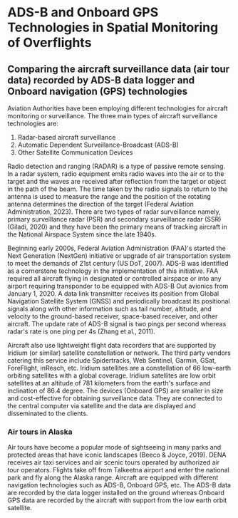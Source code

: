 # ADS-B and Onboard GPS Technologies in Spatial Monitoring of Overflights

## Comparing the aircraft surveillance data (air tour data) recorded by ADS-B data logger and Onboard navigation (GPS) technologies 


Aviation Authorities have been employing different technologies for aircraft monitoring or surveillance. The three main types of aircraft surveillance technologies are:
1. Radar-based aircraft surveillance
2. Automatic Dependent Surveillance-Broadcast (ADS-B)
3. Other Satellite Communication Devices

Radio detection and ranging (RADAR) is a type of passive remote sensing. In a radar system, radio equipment emits radio waves into the air or to the target and the waves are received after reflection from the target or object in the path of the beam. The time taken by the radio signals to return to the antenna is used to measure the range and the position of the rotating antenna determines the direction of the target (Federal Aviation Administration, 2023). There are two types of radar surveillance namely, primary surveillance radar (PSR) and secondary surveillance radar (SSR) (Giladi, 2020) and they have been the primary means of tracking aircraft in the National Airspace System since the late 1940s. 

Beginning early 2000s, Federal Aviation Administration (FAA)'s started the Next Generation (NextGen) initiative or upgrade of air transportation system to meet the demands of 21st century (US DoT, 2007). ADS-B was identified as a cornerstone technology in the implementation of this initiative. FAA required all aircraft flying in designated or controlled airspace or into any airport requiring transponder to be equipped with ADS-B Out avionics from January 1, 2020. A data link transmitter receives its position from Global Navigation Satellite System (GNSS) and periodically broadcast its positional signals along with other information such as tail number, altitude, and velocity to the ground-based receiver, space-based receiver, and other aircraft. The update rate of ADS-B signal is two pings per second whereas radar's rate is one ping per 4s (Zhang et al., 2011).

Aircraft also use lightweight flight data recorders that are supported by Iridium (or similar) satellite constellation or network. The third party vendors catering this service include Spidertracks, Web Sentinel, Garmin, GSat, ForeFlight, inReach, etc. Iridium satellites are a constellation of 66 low-earth orbiting satellites with a global coverage. Iridium satellites are low orbit satellites at an altitude of 781 kilometers from the earth's surface and inclination of 86.4 degree. The devices (Onboard GPS) are smaller in size and cost-effective for obtaining surveillance data. They are connected to the central computer via satellite and the data are displayed and disseminated to the clients. 

### Air tours in Alaska
Air tours have become a popular mode of sightseeing in many parks and protected areas that have iconic landscapes (Beeco & Joyce, 2019). DENA receives air taxi services and air scenic tours operated by authorized air tour operators. Flights take off from Talkeetna airport and enter the national park and fly along the Alaska range. 
Aircraft are equipped with different navigation technologies such as ADS-B, Onboard GPS, etc. The ADS-B data are recorded by the data logger installed on the ground whereas Onboard GPS data are recorded by the aircraft with support from the low earth orbit satellite.  

